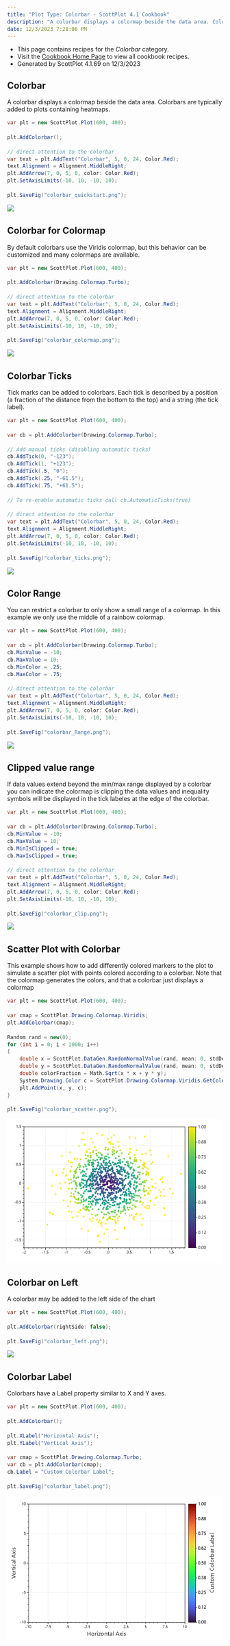 ```yaml
---
title: "Plot Type: Colorbar - ScottPlot 4.1 Cookbook"
description: "A colorbar displays a colormap beside the data area. Colorbars are typically added to plots containing heatmaps."
date: 12/3/2023 7:28:06 PM
---
```


* This page contains recipes for the _Colorbar_ category.
* Visit the [Cookbook Home Page](../../) to view all cookbook recipes.
* Generated by ScottPlot 4.1.69 on 12/3/2023
## Colorbar

A colorbar displays a colormap beside the data area. Colorbars are typically added to plots containing heatmaps.

```cs
var plt = new ScottPlot.Plot(600, 400);

plt.AddColorbar();

// direct attention to the colorbar
var text = plt.AddText("Colorbar", 5, 0, 24, Color.Red);
text.Alignment = Alignment.MiddleRight;
plt.AddArrow(7, 0, 5, 0, color: Color.Red);
plt.SetAxisLimits(-10, 10, -10, 10);

plt.SaveFig("colorbar_quickstart.png");
```

<img src='../../images/colorbar_quickstart.png' class='d-block mx-auto my-5' />


## Colorbar for Colormap

By default colorbars use the Viridis colormap, but this behavior can be customized and many colormaps are available.

```cs
var plt = new ScottPlot.Plot(600, 400);

plt.AddColorbar(Drawing.Colormap.Turbo);

// direct attention to the colorbar
var text = plt.AddText("Colorbar", 5, 0, 24, Color.Red);
text.Alignment = Alignment.MiddleRight;
plt.AddArrow(7, 0, 5, 0, color: Color.Red);
plt.SetAxisLimits(-10, 10, -10, 10);

plt.SaveFig("colorbar_colormap.png");
```

<img src='../../images/colorbar_colormap.png' class='d-block mx-auto my-5' />


## Colorbar Ticks

Tick marks can be added to colorbars. Each tick is described by a position (a fraction of the distance from the bottom to the top) and a string (the tick label).

```cs
var plt = new ScottPlot.Plot(600, 400);

var cb = plt.AddColorbar(Drawing.Colormap.Turbo);

// Add manual ticks (disabling automatic ticks)
cb.AddTick(0, "-123");
cb.AddTick(1, "+123");
cb.AddTick(.5, "0");
cb.AddTick(.25, "-61.5");
cb.AddTick(.75, "+61.5");

// To re-enable automatic ticks call cb.AutomaticTicks(true)

// direct attention to the colorbar
var text = plt.AddText("Colorbar", 5, 0, 24, Color.Red);
text.Alignment = Alignment.MiddleRight;
plt.AddArrow(7, 0, 5, 0, color: Color.Red);
plt.SetAxisLimits(-10, 10, -10, 10);

plt.SaveFig("colorbar_ticks.png");
```

<img src='../../images/colorbar_ticks.png' class='d-block mx-auto my-5' />


## Color Range

You can restrict a colorbar to only show a small range of a colormap. In this example we only use the middle of a rainbow colormap.

```cs
var plt = new ScottPlot.Plot(600, 400);

var cb = plt.AddColorbar(Drawing.Colormap.Turbo);
cb.MinValue = -10;
cb.MaxValue = 10;
cb.MinColor = .25;
cb.MaxColor = .75;

// direct attention to the colorbar
var text = plt.AddText("Colorbar", 5, 0, 24, Color.Red);
text.Alignment = Alignment.MiddleRight;
plt.AddArrow(7, 0, 5, 0, color: Color.Red);
plt.SetAxisLimits(-10, 10, -10, 10);

plt.SaveFig("colorbar_Range.png");
```

<img src='../../images/colorbar_range.png' class='d-block mx-auto my-5' />


## Clipped value range

If data values extend beyond the min/max range displayed by a colorbar you can indicate the colormap is clipping the data values and inequality symbols will be displayed in the tick labeles at the edge of the colorbar.

```cs
var plt = new ScottPlot.Plot(600, 400);

var cb = plt.AddColorbar(Drawing.Colormap.Turbo);
cb.MinValue = -10;
cb.MaxValue = 10;
cb.MinIsClipped = true;
cb.MaxIsClipped = true;

// direct attention to the colorbar
var text = plt.AddText("Colorbar", 5, 0, 24, Color.Red);
text.Alignment = Alignment.MiddleRight;
plt.AddArrow(7, 0, 5, 0, color: Color.Red);
plt.SetAxisLimits(-10, 10, -10, 10);

plt.SaveFig("colorbar_clip.png");
```

<img src='../../images/colorbar_clip.png' class='d-block mx-auto my-5' />


## Scatter Plot with Colorbar

This example shows how to add differently colored markers to the plot to simulate a scatter plot with points colored according to a colorbar. Note that the colormap generates the colors, and that a colorbar just displays a colormap

```cs
var plt = new ScottPlot.Plot(600, 400);

var cmap = ScottPlot.Drawing.Colormap.Viridis;
plt.AddColorbar(cmap);

Random rand = new(0);
for (int i = 0; i < 1000; i++)
{
    double x = ScottPlot.DataGen.RandomNormalValue(rand, mean: 0, stdDev: .5);
    double y = ScottPlot.DataGen.RandomNormalValue(rand, mean: 0, stdDev: .5);
    double colorFraction = Math.Sqrt(x * x + y * y);
    System.Drawing.Color c = ScottPlot.Drawing.Colormap.Viridis.GetColor(colorFraction);
    plt.AddPoint(x, y, c);
}

plt.SaveFig("colorbar_scatter.png");
```

<img src='../../images/colorbar_scatter.png' class='d-block mx-auto my-5' />


## Colorbar on Left

A colorbar may be added to the left side of the chart

```cs
var plt = new ScottPlot.Plot(600, 400);

plt.AddColorbar(rightSide: false);

plt.SaveFig("colorbar_left.png");
```

<img src='../../images/colorbar_left.png' class='d-block mx-auto my-5' />


## Colorbar Label

Colorbars have a Label property similar to X and Y axes.

```cs
var plt = new ScottPlot.Plot(600, 400);

plt.AddColorbar();

plt.XLabel("Horizontal Axis");
plt.YLabel("Vertical Axis");

var cmap = ScottPlot.Drawing.Colormap.Turbo;
var cb = plt.AddColorbar(cmap);
cb.Label = "Custom Colorbar Label";

plt.SaveFig("colorbar_label.png");
```

<img src='../../images/colorbar_label.png' class='d-block mx-auto my-5' />



